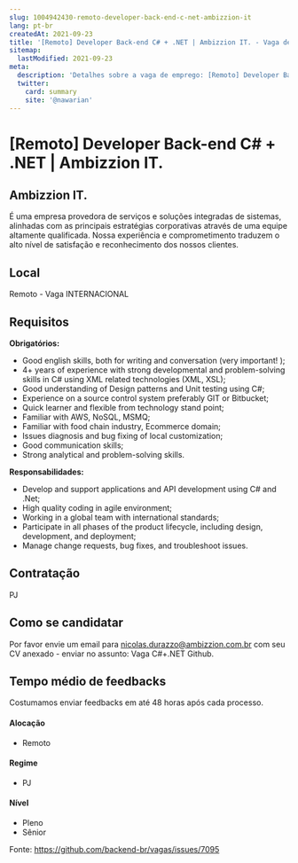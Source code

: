 ```yaml
---
slug: 1004942430-remoto-developer-back-end-c-net-ambizzion-it
lang: pt-br
createdAt: 2021-09-23
title: '[Remoto] Developer Back-end C# + .NET | Ambizzion IT. - Vaga de Emprego'
sitemap:
  lastModified: 2021-09-23
meta:
  description: 'Detalhes sobre a vaga de emprego: [Remoto] Developer Back-end C# + .NET | Ambizzion IT.'
  twitter:
    card: summary
    site: '@nawarian'
---
```


# [Remoto] Developer Back-end C# + .NET | Ambizzion IT.

## Ambizzion IT.

É uma empresa provedora de serviços e soluções integradas de sistemas, alinhadas com as principais estratégias corporativas através de uma equipe altamente qualificada. Nossa experiência e comprometimento traduzem o alto nível de satisfação e reconhecimento dos nossos clientes.

## Local

Remoto - Vaga INTERNACIONAL 

## Requisitos

**Obrigatórios:**
- Good english skills, both for writing and conversation (very important! );
- 4+ years of experience with strong developmental and problem-solving skills in C# using XML related technologies (XML, XSL); 
- Good understanding of Design patterns and Unit testing using C#;
- Experience on a source control system preferably GIT or Bitbucket; 
- Quick learner and flexible from technology stand point;
- Familiar with AWS, NoSQL, MSMQ;
- Familiar with food chain industry, Ecommerce domain;
- Issues diagnosis and bug fixing of local customization;
- Good communication skills;
- Strong analytical and problem-solving skills.

**Responsabilidades:**
- Develop and support applications and API development using C# and .Net; 
- High quality coding in agile environment;
- Working in a global team with international standards;
- Participate in all phases of the product lifecycle, including design, development, and deployment;
- Manage change requests, bug fixes, and troubleshoot issues.


## Contratação

PJ

## Como se candidatar

Por favor envie um email para nicolas.durazzo@ambizzion.com.br com seu CV anexado - 
enviar no assunto: Vaga C#+.NET Github.

## Tempo médio de feedbacks

Costumamos enviar feedbacks em até 48 horas após cada processo.

#### Alocação
- Remoto

#### Regime
- PJ

#### Nível
- Pleno
- Sênior




Fonte: https://github.com/backend-br/vagas/issues/7095